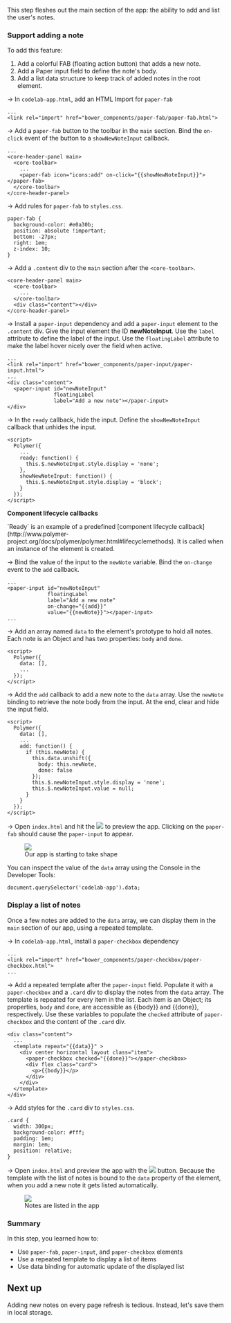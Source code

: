 <toc-element></toc-element>

This step fleshes out the main section of the app:
the ability to add and list the user's notes.

### Support adding a note

To add this feature:

1. Add a colorful FAB (floating action button) that adds a new note.
2. Add a Paper input field to define the note's body.
3. Add a list data structure to keep track of added notes in the root element.

&rarr; In `codelab-app.html`, add an HTML Import for `paper-fab`
    
    ...
    <link rel="import" href="bower_components/paper-fab/paper-fab.html">

&rarr; Add a `paper-fab` button to the toolbar in the `main` section. Bind the `on-click` event of the button to a `showNewNoteInput` callback.

    ...
    <core-header-panel main>
      <core-toolbar>
        ...
        <paper-fab icon="icons:add" on-click="{{showNewNoteInput}}"></paper-fab>
      </core-toolbar>
    </core-header-panel>

&rarr; Add rules for `paper-fab` to `styles.css`.

    paper-fab {
      background-color: #e0a30b;
      position: absolute !important;
      bottom: -27px;
      right: 1em;
      z-index: 10;
    }

&rarr; Add a `.content` div to the `main` section after the `<core-toolbar>`.

    <core-header-panel main>
      <core-toolbar>
        ...
      </core-toolbar>
      <div class="content"></div>
    </core-header-panel>

&rarr; Install a `paper-input` dependency and add a `paper-input` element to the `.content` div.
Give the input element the ID **newNoteInput**. Use the `label` attribute to define the label of the input. Use the `floatingLabel` attribute to make the label hover nicely over the field when active.

    ...
    <link rel="import" href="bower_components/paper-input/paper-input.html">
    ...
    <div class="content">
      <paper-input id="newNoteInput"
                   floatingLabel
                   label="Add a new note"></paper-input>
    </div>

&rarr; In the `ready` callback, hide the input. Define the `showNewNoteInput` callback that unhides the input.

    <script>
      Polymer({
        ...
        ready: function() {
          this.$.newNoteInput.style.display = 'none';
        },
        showNewNoteInput: function() {
          this.$.newNoteInput.style.display = 'block';
        }
      });
    </script>

<aside class="callout">
  <b>Component lifecycle callbacks</b>
  <p>`Ready` is an example of a predefined [component lifecycle callback](http://www.polymer-project.org/docs/polymer/polymer.html#lifecyclemethods).
  It is called when an instance of the element is created.</p>
</aside>

&rarr; Bind the value of the input to the `newNote` variable. Bind the `on-change` event to the `add` callback.

    ...
    <paper-input id="newNoteInput"
                 floatingLabel
                 label="Add a new note"
                 on-change="{{add}}"
                 value="{{newNote}}"></paper-input>
    ...

&rarr; Add an array named `data` to the element's prototype to hold all notes.
Each note is an Object and has two properties: `body` and `done`.

    <script>
      Polymer({
        data: [],
        ...
      });
    </script>

&rarr; Add the `add` callback to add a new note to the `data` array.
Use the `newNote` binding to retrieve the note body from the input.
At the end, clear and hide the input field.

    <script>
      Polymer({
        data: [],
        ...
        add: function() {
          if (this.newNote) {
            this.data.unshift({
              body: this.newNote,
              done: false
            });
            this.$.newNoteInput.style.display = 'none';
            this.$.newNoteInput.value = null;
          }
        }
      });
    </script>

&rarr; Open `index.html` and hit the <img src="img/runbutton.png" class="icon"> to preview the app. Clicking on the `paper-fab` should cause the `paper-input` to appear.

<figure>
  <img src="img/s5-preview.png">
  <figcaption>Our app is starting to take shape</figcaption>
</figure>

You can inspect the value of the `data` array using the Console in the Developer Tools:

    document.querySelector('codelab-app').data;

### Display a list of notes

Once a few notes are added to the `data` array, we can display them in the `main`
section of our app, using a repeated template.

&rarr; In `codelab-app.html`, install a `paper-checkbox` dependency

    ...
    <link rel="import" href="bower_components/paper-checkbox/paper-checkbox.html">
    ...

&rarr; Add a repeated template after the `paper-input` field. Populate it with
a `paper-checkbox` and a `.card` div to display the notes from the `data` array.
The template is repeated for every item in the list. Each item is an Object;
its properties, `body` and `done`, are accessible as {{body}} and {{done}}, respectively.
Use these variables to populate the `checked` attribute of `paper-checkbox`
and the content of the `.card` div.

    <div class="content">
      ...
      <template repeat="{{data}}" >
        <div center horizontal layout class="item">
          <paper-checkbox checked="{{done}}"></paper-checkbox>
          <div flex class="card">
            <p>{{body}}</p>
          </div>
        </div>
      </template>
    </div>

&rarr; Add styles for the `.card` div to `styles.css`.

    .card {
      width: 300px;
      background-color: #fff;
      padding: 1em;
      margin: 1em;
      position: relative;
    }

&rarr; Open `index.html` and preview the app with the <img src="img/runbutton.png" class="icon"> button. Because the template with the list of notes is bound to the `data` property of the element, when you add a new note it gets listed automatically.

<figure>
  <img src="img/s5-listtasks.png">
  <figcaption>Notes are listed in the app</figcaption>
</figure>

### Summary

In this step, you learned how to:

- Use `paper-fab`, `paper-input`, and `paper-checkbox` elements
- Use a repeated template to display a list of items
- Use data binding for automatic update of the displayed list

## Next up

Adding new notes on every page refresh is tedious.
Instead, let's save them in local storage.
